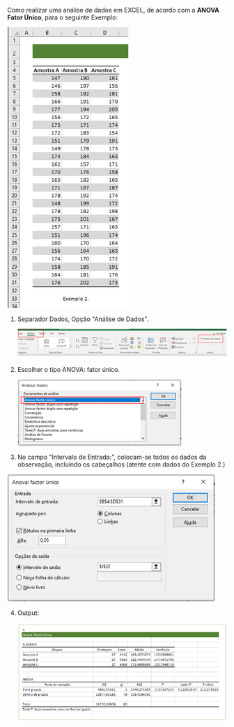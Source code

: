 Como realizar uma análise de dados em EXCEL, de acordo com a **ANOVA Fator Único**, para o seguinte Exemplo:

![image-20210505121023500](../img/image-20210505121023500.png)

1. Separador Dados, Opção "Análise de Dados".
   
   ![image-20210505120903668](../img/image-20210505120903668.png)

2. Escolher o tipo ANOVA: fator único.
   
   ![image-20210505120926445](../img/image-20210505120926445.png)

3. No campo "Intervalo de Entrada:", colocam-se todos os dados da observação, incluindo os cabeçalhos (atente com dados do Exemplo 2.)

![image-20210505120954906](../img/image-20210505120954906.png)

4. Output:
   
   ![image-20210505121242117](../img/image-20210505121242117.png)
